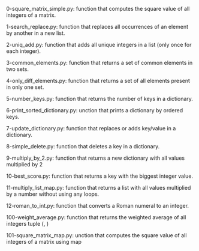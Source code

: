 0-square_matrix_simple.py: function that computes the square value of all integers of a matrix.

1-search_replace.py: function that replaces all occurrences of an element by another in a new list.

2-uniq_add.py: function that adds all unique integers in a list (only once for each integer).

3-common_elements.py: function that returns a set of common elements in two sets.

4-only_diff_elements.py: function that returns a set of all elements present in only one set.

5-number_keys.py: function that returns the number of keys in a dictionary.

6-print_sorted_dictionary.py: unction that prints a dictionary by ordered keys.

7-update_dictionary.py: function that replaces or adds key/value in a dictionary.

8-simple_delete.py: function that deletes a key in a dictionary.

9-multiply_by_2.py: function that returns a new dictionary with all values multiplied by 2

10-best_score.py: function that returns a key with the biggest integer value.

11-multiply_list_map.py: function that returns a list with all values multiplied by a number without using any loops.

12-roman_to_int.py: function that converts a Roman numeral to an integer.

100-weight_average.py: function that returns the weighted average of all integers tuple (<score>, <weight>)

101-square_matrix_map.py: unction that computes the square value of all integers of a matrix using map